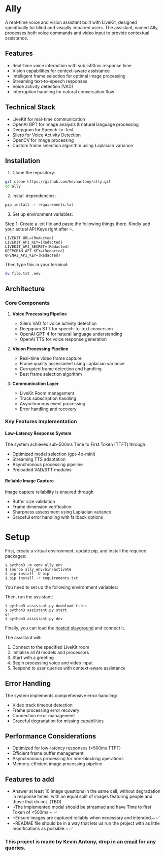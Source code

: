 # Ally

A real-time voice and vision assistant built with LiveKit, designed specifically for blind and visually impaired users. The assistant, named Ally, processes both voice commands and video input to provide contextual assistance.

## Features

- Real-time voice interaction with sub-500ms response time
- Vision capabilities for context-aware assistance
- Intelligent frame selection for optimal image processing
- Streaming text-to-speech responses
- Voice activity detection (VAD)
- Interruption handling for natural conversation flow

## Technical Stack

- LiveKit for real-time communication
- OpenAI GPT for image analysis & natural language processing
- Deepgram for Speech-to-Text
- Silero for Voice Activity Detection
- OpenCV for image processing
- Custom frame selection algorithm using Laplacian variance

## Installation

1. Clone the repository:
```bash
git clone https://github.com/kevnantony/ally.git
cd ally
```

2. Install dependencies:
```bash
pip install -r requirements.txt
```

3. Set up environment variables:

Step 1: Create a .txt file and paste the following things there. Kindly add your actual API Keys right after =.

```
LIVEKIT_URL=(Redacted)
LIVEKIT_API_KEY=(Redacted)
LIVEKIT_API_SECRET=(Redacted)
DEEPGRAM_API_KEY=(Redacted)
OPENAI_API_KEY=(Redacted)
```
Then type this in your terminal:

```bash
mv file.txt .env
```

## Architecture

### Core Components

1. **Voice Processing Pipeline**
   - Silero VAD for voice activity detection
   - Deepgram STT for speech-to-text conversion
   - OpenAI GPT-4 for natural language understanding
   - OpenAI TTS for voice response generation

2. **Vision Processing Pipeline**
   - Real-time video frame capture
   - Frame quality assessment using Laplacian variance
   - Corrupted frame detection and handling
   - Best frame selection algorithm

3. **Communication Layer**
   - LiveKit Room management
   - Track subscription handling
   - Asynchronous event processing
   - Error handling and recovery

### Key Features Implementation

#### Low-Latency Response System
The system achieves sub-500ms Time to First Token (TTFT) through:
- Optimized model selection (gpt-4o-mini)
- Streaming TTS adaptation
- Asynchronous processing pipeline
- Preloaded VAD/STT modules

#### Reliable Image Capture
Image capture reliability is ensured through:
- Buffer size validation
- Frame dimension verification
- Sharpness assessment using Laplacian variance
- Graceful error handling with fallback options

# Setup

First, create a virtual environment, update pip, and install the required packages:

```
$ python3 -m venv ally_env
$ source ally_env/bin/activate
$ pip install -U pip
$ pip install -r requirements.txt
```

You need to set up the following environment variables:

Then, run the assistant:

```
$ python3 assistant.py download-files
$ python3 assistant.py start
or
$ python3 assistant.py dev
```

Finally, you can load the [hosted playground](https://agents-playground.livekit.io/) and connect it.

The assistant will:
1. Connect to the specified LiveKit room
2. Initialize all AI models and processors
3. Start with a greeting
4. Begin processing voice and video input
5. Respond to user queries with context-aware assistance


## Error Handling

The system implements comprehensive error handling:
- Video track timeout detection
- Frame processing error recovery
- Connection error management
- Graceful degradation for missing capabilities

## Performance Considerations

- Optimized for low-latency responses (<500ms TTFT)
- Efficient frame buffer management
- Asynchronous processing for non-blocking operations
- Memory-efficient image processing pipeline

## Features to add 

- Answer at least 10 image questions in the same call, without degradation in response times, with an equal split of images featuring people and those that do not. (TBD)
- ~The implemented model should be streamed and have Time to first Token of <500ms.~ ✅
- ~Ensure images are captured reliably when necessary and intended.~ ✅
- ~README file should be in a way that lets us run the project with as little modifications as possible.~ ✅


### This project is made by Kevin Antony, drop in an [email](mailto:kevinantony.work@gmail.com) for any queries.


